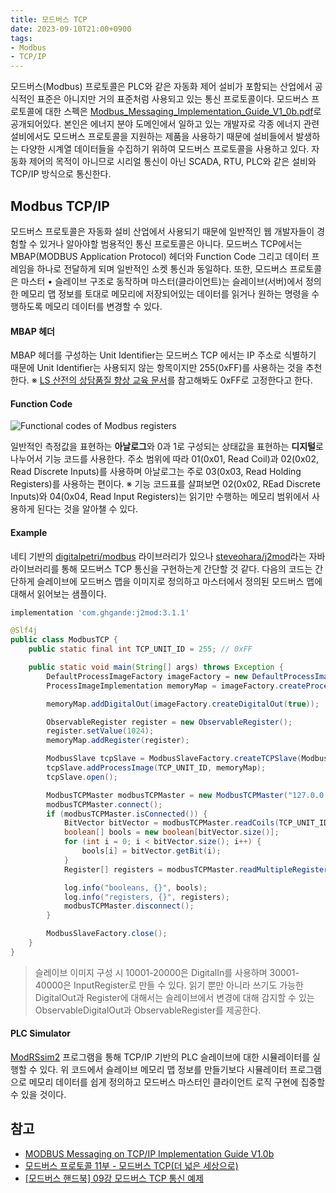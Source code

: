 ```yaml
---
title: 모드버스 TCP
date: 2023-09-10T21:00+0900
tags:
- Modbus
- TCP/IP
---
```


모드버스(Modbus) 프로토콜은 PLC와 같은 자동화 제어 설비가 포함되는 산업에서 공식적인 표준은 아니지만 거의 표준처럼 사용되고 있는 통신 프로토콜이다. 모드버스 프로토콜에 대한 스펙은 [Modbus_Messaging_Implementation_Guide_V1_0b.pdf](https://modbus.org/docs/Modbus_Messaging_Implementation_Guide_V1_0b.pdf)로 공개되어있다. 본인은 에너지 분야 도메인에서 일하고 있는 개발자로 각종 에너지 관련 설비에서도 모드버스 프로토콜을 지원하는 제품을 사용하기 때문에 설비들에서 발생하는 다양한 시계열 데이터들을 수집하기 위하여 모드버스 프로토콜을 사용하고 있다. 자동화 제어의 목적이 아니므로 시리얼 통신이 아닌 SCADA, RTU, PLC와 같은 설비와 TCP/IP 방식으로 통신한다.

## Modbus TCP/IP
모드버스 프로토콜은 자동화 설비 산업에서 사용되기 때문에 일반적인 웹 개발자들이 경험할 수 있거나 알아야할 범용적인 통신 프로토콜은 아니다. 모드버스 TCP에서는 MBAP(MODBUS Application Protocol) 헤더와 Function Code 그리고 데이터 프레임을 하나로 전달하게 되며 일반적인 소켓 통신과 동일하다. 또한, 모드버스 프로토콜은 마스터 • 슬레이브 구조로 동작하며 마스터(클라이언트)는 슬레이브(서버)에서 정의한 메모리 맵 정보를 토대로 메모리에 저장되어있는 데이터를 읽거나 원하는 명령을 수행하도록 메모리 데이터를 변경할 수 있다.

#### MBAP 헤더
MBAP 헤더를 구성하는 Unit Identifier는 모드버스 TCP 에서는 IP 주소로 식별하기 때문에 Unit Identifier는 사용되지 않는 항목이지만 255(0xFF)를 사용하는 것을 추천한다. ※ [LS 산전의 상담품질 향상 교육 문서](https://sol.ls-electric.com/uploads/document/16419540742910/20130809_%EA%B9%80%EC%A7%80%EC%9A%A9D_iS7%20MODBUS-TCP.pdf)를 참고해봐도 0xFF로 고정한다고 한다.

#### Function Code
![Functional codes of Modbus registers](https://miro.medium.com/v2/resize:fit:640/format:webp/0*lOma7y90Hjtdc88d.jpg)

일반적인 측정값을 표현하는 **아날로그**와 0과 1로 구성되는 상태값을 표현하는 **디지털**로 나누어서 기능 코드를 사용한다. 주소 범위에 따라 01(0x01, Read Coil)과 02(0x02, Read Discrete Inputs)를 사용하며 아날로그는 주로 03(0x03, Read Holding Registers)를 사용하는 편이다. ※ 기능 코드표를 살펴보면 02(0x02, REad Discrete Inputs)와 04(0x04, Read Input Registers)는 읽기만 수행하는 메모리 범위에서 사용하게 된다는 것을 알아챌 수 있다.

#### Example
네티 기반의 [digitalpetri/modbus](https://github.com/digitalpetri/modbus) 라이브러리가 있으나 [steveohara/j2mod](https://github.com/steveohara/j2mod)라는 자바 라이브러리를 통해 모드버스 TCP 통신을 구현하는게 간단할 것 같다. 다음의 코드는 간단하게 슬레이브에 모드버스 맵을 이미지로 정의하고 마스터에서 정의된 모드버스 맵에 대해서 읽어보는 샘플이다.


```groovy
implementation 'com.ghgande:j2mod:3.1.1'
```

```java
@Slf4j
public class ModbusTCP {
    public static final int TCP_UNIT_ID = 255; // 0xFF

    public static void main(String[] args) throws Exception {
        DefaultProcessImageFactory imageFactory = new DefaultProcessImageFactory();
        ProcessImageImplementation memoryMap = imageFactory.createProcessImageImplementation();

        memoryMap.addDigitalOut(imageFactory.createDigitalOut(true));

        ObservableRegister register = new ObservableRegister();
        register.setValue(1024);
        memoryMap.addRegister(register);

        ModbusSlave tcpSlave = ModbusSlaveFactory.createTCPSlave(Modbus.DEFAULT_PORT, 5, false);
        tcpSlave.addProcessImage(TCP_UNIT_ID, memoryMap);
        tcpSlave.open();

        ModbusTCPMaster modbusTCPMaster = new ModbusTCPMaster("127.0.0.1", Modbus.DEFAULT_PORT);
        modbusTCPMaster.connect();
        if (modbusTCPMaster.isConnected()) {
            BitVector bitVector = modbusTCPMaster.readCoils(TCP_UNIT_ID, 0, 1);
            boolean[] bools = new boolean[bitVector.size()];
            for (int i = 0; i < bitVector.size(); i++) {
                bools[i] = bitVector.getBit(i);
            }
            Register[] registers = modbusTCPMaster.readMultipleRegisters(TCP_UNIT_ID, 0, 1);

            log.info("booleans, {}", bools);
            log.info("registers, {}", registers);
            modbusTCPMaster.disconnect();
        }

        ModbusSlaveFactory.close();
    }
}
```

> 슬레이브 이미지 구성 시 10001-20000은 DigitalIn를 사용하며 30001-40000은 InputRegister로 만들 수 있다. 읽기 뿐만 아니라 쓰기도 가능한 DigitalOut과 Register에 대해서는 슬레이브에서 변경에 대해 감지할 수 있는 ObservableDigitalOut과 ObservableRegister를 제공한다.

#### PLC Simulator
[ModRSsim2](https://sourceforge.net/projects/modrssim2/) 프로그램을 통해 TCP/IP 기반의 PLC 슬레이브에 대한 시뮬레이터를 실행할 수 있다. 위 코드에서 슬레이브 메모리 맵 정보를 만들기보다 시뮬레이터 프로그램으로 메모리 데이터를 쉽게 정의하고 모드버스 마스터인 클라이언트 로직 구현에 집중할 수 있을 것이다. 

## 참고
- [MODBUS Messaging on TCP/IP Implementation Guide V1.0b](https://modbus.org/docs/Modbus_Messaging_Implementation_Guide_V1_0b.pdf)
- [모드버스 프로토콜 11부 - 모드버스 TCP(더 넓은 세상으로)](https://www.youtube.com/watch?v=eb8iophBMLs)
- [[모드버스 핸드북] 09강 모드버스 TCP 통신 예제](https://www.youtube.com/watch?v=ImVbnyqAqX4)